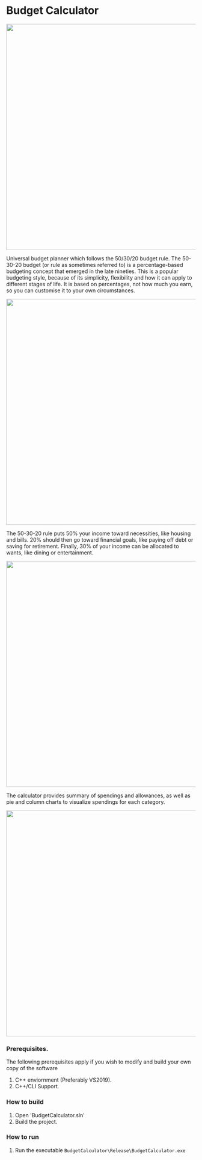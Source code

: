 # Budget Calculator
<p align="center">
  <img width="600" src="https://raw.githubusercontent.com/oisy92/BudgetCalculator/master/Images/BudgetCalculator1.JPG">
</p>
Universal budget planner which follows the 50/30/20 budget rule. The 50-30-20 budget (or rule as sometimes referred to) is a percentage-based budgeting concept that emerged in the late nineties. This is a popular budgeting style, because of its simplicity, flexibility and how it can apply to different stages of life. It is based on percentages, not how much you earn, so you can customise it to your own circumstances.
<p align="center">
  <img width="600" src="https://raw.githubusercontent.com/oisy92/BudgetCalculator/master/Images/chart-50-30-20-budget.jpg">
</p>

The 50-30-20 rule puts 50% your income toward necessities, like housing and bills. 20% should then go toward financial goals, like paying off debt or saving for retirement. Finally, 30% of your income can be allocated to wants, like dining or entertainment.

<p align="center">
  <img width="600" src="https://raw.githubusercontent.com/oisy92/BudgetCalculator/master/Images/BudgetCalculator2.JPG">
</p>

The calculator provides summary of spendings and allowances, as well as pie and column charts to visualize spendings for each category.

<p align="center">
  <img width="600" src="https://raw.githubusercontent.com/oisy92/BudgetCalculator/master/Images/BudgetCalculator4.JPG">
</p>

### Prerequisites.
The following prerequisites apply if you wish to modify and build your own copy of the software
1. C++ enviornment (Preferably VS2019).
2. C++/CLI Support.

### How to build
1. Open 'BudgetCalculator.sln'
2. Build the project.

### How to run
1. Run the executable `BudgetCalculator\Release\BudgetCalculator.exe`
